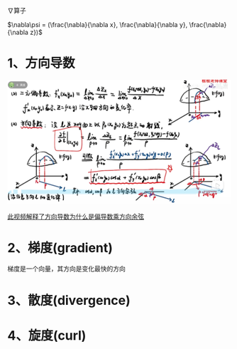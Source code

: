 $\nabla$算子

$\nabla\psi = (\frac{\nabla}{\nabla x}, \frac{\nabla}{\nabla y}, \frac{\nabla}{\nabla z})$

# 1、方向导数

![1728527236723](image/note/1728527236723.png)

[此视频解释了方向导数为什么是偏导数乘方向余弦](https://www.bilibili.com/video/BV1tr421377j/?spm_id_from=333.337.search-card.all.click&vd_source=542ff23b511c29e461d0f79fd2832429)

# 2、梯度(gradient)

梯度是一个向量，其方向是变化最快的方向

# 3、散度(divergence)


# 4、旋度(curl)
